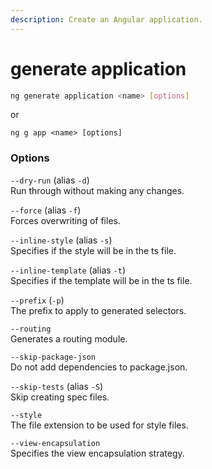 ```yaml
---
description: Create an Angular application.
---
```


# generate application

```bash
ng generate application <name> [options]
```

or

```text
ng g app <name> [options]
```

### Options

`--dry-run` \(alias `-d`\)   
Run through without making any changes. 

`--force` \(alias `-f`\)   
Forces overwriting of files. 

`--inline-style` \(alias `-s`\)   
Specifies if the style will be in the ts file. 

`--inline-template` \(alias `-t`\)   
Specifies if the template will be in the ts file. 

`--prefix` \(`-p`\)   
The prefix to apply to generated selectors. 

`--routing`   
Generates a routing module. 

`--skip-package-json`   
Do not add dependencies to package.json. 

`--skip-tests` \(alias `-S`\)   
Skip creating spec files. 

`--style`   
The file extension to be used for style files. 

`--view-encapsulation`   
Specifies the view encapsulation strategy.

